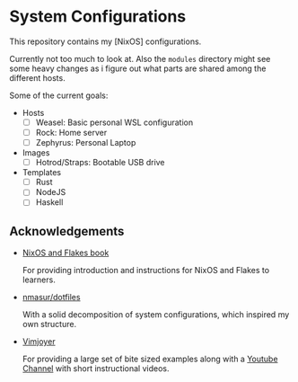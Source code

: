 # System Configurations

This repository contains my [NixOS] configurations.

Currently not too much to look at. Also the `modules` directory might
see some heavy changes as i figure out what parts are shared among the
different hosts.

Some of the current goals:

- Hosts
  - [ ] Weasel: Basic personal WSL configuration
  - [ ] Rock: Home server
  - [ ] Zephyrus: Personal Laptop
- Images
  - [ ] Hotrod/Straps: Bootable USB drive
- Templates
  - [ ] Rust
  - [ ] NodeJS
  - [ ] Haskell

## Acknowledgements 

- [NixOS and Flakes book](https://github.com/ryan4yin/nixos-and-flakes-book)

  For providing introduction and instructions for NixOS and Flakes to learners.

- [nmasur/dotfiles](https://github.com/nmasur/dotfiles)

  With a solid decomposition of system configurations, which inspired my own structure. 

- [Vimjoyer](https://github.com/vimjoyer)

  For providing a large set of bite sized examples along with a
  [Youtube Channel](https://www.youtube.com/@vimjoyer) with short instructional videos.


